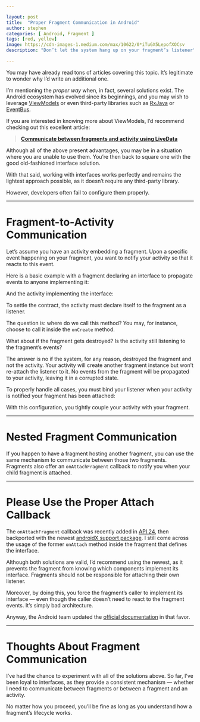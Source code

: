 ```yaml
---

layout: post
title:  "Proper Fragment Communication in Android"
author: stephen
categories: [ Android, Fragment ]
tags: [red, yellow]
image: https://cdn-images-1.medium.com/max/10622/0*iTuGX5LepofXOCsv
description: "Don’t let the system hang up on your fragment’s listener"

---
```


You may have already read tons of articles covering this topic. It’s legitimate to wonder why I’d write an additional one.

I’m mentioning the *proper way* when, in fact, several solutions exist. The Android ecosystem has evolved since its beginnings, and you may wish to leverage [ViewModels](https://developer.android.com/topic/libraries/architecture/viewmodel?gclid=CjwKCAjwv4_1BRAhEiwAtMDLsgUPYGAEh1HAFlebOllUHvz0dEjmr2WnQlCQi4uA1r4FY5vx5vjtqBoCKSYQAvD_BwE&gclsrc=aw.ds) or even third-party libraries such as [RxJava](https://github.com/ReactiveX/RxJava) or [EventBus](https://github.com/greenrobot/EventBus).

If you are interested in knowing more about ViewModels, I’d recommend checking out this excellent article:

> [**Communicate between fragments and activity using LiveData**](https://android.jlelse.eu/communicate-between-fragments-and-activity-using-livedata-631526d6357a)
>
> <small></small>

Although all of the above present advantages, you may be in a situation where you are unable to use them. You’re then back to square one with the good old-fashioned interface solution.

With that said, working with interfaces works perfectly and remains the lightest approach possible, as it doesn’t require any third-party library.

However, developers often fail to configure them properly.

---

# Fragment-to-Activity Communication

Let’s assume you have an activity embedding a fragment. Upon a specific event happening on your fragment, you want to notify your activity so that it reacts to this event.

Here is a basic example with a fragment declaring an interface to propagate events to anyone implementing it:

<script src="https://gist.github.com/svinouze/1a8abeb67937a197fdbd09075c2efdbd.js" charset="utf-8"></script>

And the activity implementing the interface:

<script src="https://gist.github.com/svinouze/b5ffb47d4c8d1a8aebbe4a6768083e21.js" charset="utf-8"></script>

To settle the contract, the activity must declare itself to the fragment as a listener.

The question is: where do we call this method? You may, for instance, choose to call it inside the `onCreate` method.

What about if the fragment gets destroyed? Is the activity still listening to the fragment’s events?

The answer is no if the system, for any reason, destroyed the fragment and not the activity. Your activity will create another fragment instance but won’t re-attach the listener to it. No events from the fragment will be propagated to your activity, leaving it in a corrupted state.

To properly handle all cases, you must bind your listener when your activity is notified your fragment has been attached:

<script src="https://gist.github.com/svinouze/4b9101988107e048325d3f037133ece3.js" charset="utf-8"></script>

With this configuration, you tightly couple your activity with your fragment.

---

# Nested Fragment Communication

If you happen to have a fragment hosting another fragment, you can use the same mechanism to communicate between those two fragments. Fragments also offer an `onAttachFragment` callback to notify you when your child fragment is attached.

---

# Please Use the Proper Attach Callback

The `onAttachFragment` callback was recently added in [API 24](<https://developer.android.com/reference/android/app/Fragment#onAttachFragment(android.app.Fragment)>), then backported with the newest [androidX support package](<https://androidx.de/androidx/fragment/app/Fragment.html#onAttachFragment(androidx.fragment.app.Fragment)>). I still come across the usage of the former `onAttach` method inside the fragment that defines the interface.

<script src="https://gist.github.com/svinouze/4b9101988107e048325d3f037133ece3.js" charset="utf-8"></script>

Although both solutions are valid, I’d recommend using the newest, as it prevents the fragment from knowing which components implement its interface. Fragments should not be responsible for attaching their own listener.

Moreover, by doing this, you force the fragment’s caller to implement its interface — even though the caller doesn’t need to react to the fragment events. It’s simply bad architecture.

Anyway, the Android team updated the [official documentation](https://developer.android.com/training/basics/fragments/communicating) in that favor.

---

# Thoughts About Fragment Communication

I’ve had the chance to experiment with all of the solutions above. So far, I’ve been loyal to interfaces, as they provide a consistent mechanism — whether I need to communicate between fragments or between a fragment and an activity.

No matter how you proceed, you’ll be fine as long as you understand how a fragment’s lifecycle works.
